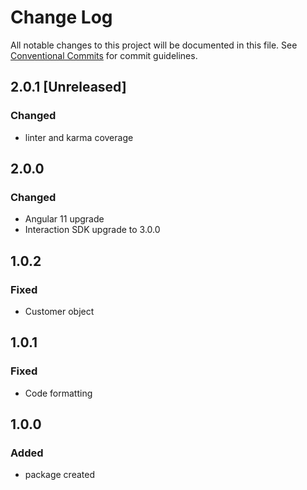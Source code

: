 # Change Log

All notable changes to this project will be documented in this file.
See [Conventional Commits](https://conventionalcommits.org) for commit guidelines.

## 2.0.1 [Unreleased]

### Changed

- linter and karma coverage

## 2.0.0

### Changed

- Angular 11 upgrade
- Interaction SDK upgrade to 3.0.0

## 1.0.2

### Fixed

- Customer object

## 1.0.1

### Fixed

- Code formatting

## 1.0.0

### Added

- package created
